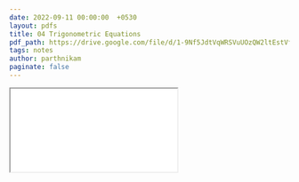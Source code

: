 ```yaml
---
date: 2022-09-11 00:00:00  +0530
layout: pdfs
title: 04 Trigonometric Equations
pdf_path: https://drive.google.com/file/d/1-9Nf5JdtVqWRSVuUOzQW2ltEstVf6Fdd/preview?usp=sharing
tags: notes
author: parthnikam
paginate: false
---
```


<iframe class="embed-pdf" src="{{ page.pdf_path }}#toolbar=0" seamless="seamless" scrolling="no" style="overflow:hidden"></iframe>
